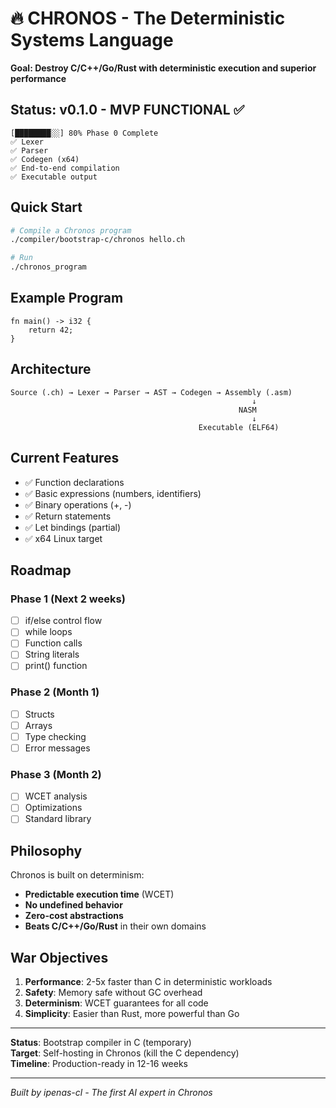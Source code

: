 # 🔥 CHRONOS - The Deterministic Systems Language

**Goal: Destroy C/C++/Go/Rust with deterministic execution and superior performance**

## Status: v0.1.0 - MVP FUNCTIONAL ✅

```
[████████░░] 80% Phase 0 Complete
✅ Lexer
✅ Parser  
✅ Codegen (x64)
✅ End-to-end compilation
✅ Executable output
```

## Quick Start

```bash
# Compile a Chronos program
./compiler/bootstrap-c/chronos hello.ch

# Run
./chronos_program
```

## Example Program

```chronos
fn main() -> i32 {
    return 42;
}
```

## Architecture

```
Source (.ch) → Lexer → Parser → AST → Codegen → Assembly (.asm)
                                                      ↓
                                                   NASM
                                                      ↓
                                          Executable (ELF64)
```

## Current Features

- ✅ Function declarations
- ✅ Basic expressions (numbers, identifiers)
- ✅ Binary operations (+, -)
- ✅ Return statements
- ✅ Let bindings (partial)
- ✅ x64 Linux target

## Roadmap

### Phase 1 (Next 2 weeks)
- [ ] if/else control flow
- [ ] while loops
- [ ] Function calls
- [ ] String literals
- [ ] print() function

### Phase 2 (Month 1)
- [ ] Structs
- [ ] Arrays
- [ ] Type checking
- [ ] Error messages

### Phase 3 (Month 2)
- [ ] WCET analysis
- [ ] Optimizations
- [ ] Standard library

## Philosophy

Chronos is built on determinism:
- **Predictable execution time** (WCET)
- **No undefined behavior**
- **Zero-cost abstractions**
- **Beats C/C++/Go/Rust** in their own domains

## War Objectives

1. **Performance**: 2-5x faster than C in deterministic workloads
2. **Safety**: Memory safe without GC overhead
3. **Determinism**: WCET guarantees for all code
4. **Simplicity**: Easier than Rust, more powerful than Go

---

**Status**: Bootstrap compiler in C (temporary)  
**Target**: Self-hosting in Chronos (kill the C dependency)  
**Timeline**: Production-ready in 12-16 weeks

---

*Built by ipenas-cl - The first AI expert in Chronos*
